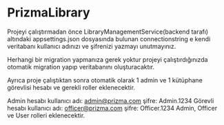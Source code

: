 # PrizmaLibrary

Projeyi çalıştırmadan önce LibraryManagementService(backend tarafı) altındaki appsettings.json dosyasında bulunan connectionstring e kendi veritabanı kullanıcı adınızı ve şifrenizi yazmayı unutmayınız.

Herhangi bir migration yapmanıza gerek yoktur projeyi çalıştırdığınızda otomatik migration yapıp veritabanını oluşturacaktır.

Ayrıca proje çalıştıktan sonra otomatik olarak 1 admin ve 1 kütüphane görevlisi hesabı ve gerekli roller eklenecektir.

Admin hesabı kullanıcı adı: admin@prizma.com şifre: Admin.1234
Görevli hesabı kullanıcı adı: officer@prizma.com şifre: Officer.1234
Admin, Officer ve User rolleri eklenecektir.